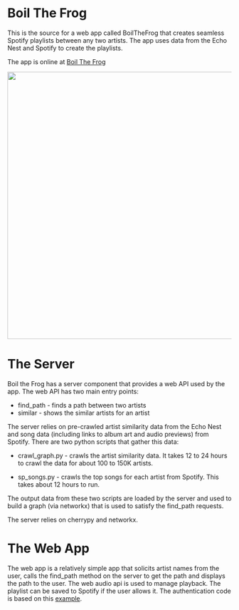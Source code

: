 # Boil The Frog

This is the source for a web app called BoilTheFrog that creates seamless
Spotify playlists between any two artists.  The app uses data from
the Echo Nest and Spotify to create the playlists.

The app is online at [Boil The Frog](http://static.echonest.com/BoilTheFrog)

<img src="http://static.echonest.com/BoilTheFrog/ss.png" width=600>


# The Server

Boil the Frog has a server component that provides a web API used by the app. The web API has two main entry points:

 * find_path - finds a path between two artists
 * similar - shows the similar artists for an artist

 The server relies on pre-crawled artist similarity data from the Echo Nest and song data (including links to album art and audio previews) from Spotify.  There are two python scripts that gather this data:
 
* crawl_graph.py - crawls the artist similarity data. It takes 12 to 24 hours to crawl the data for about 100 to 150K artists.
 
* sp_songs.py - crawls the top songs for each artist from Spotify. This takes about 12 hours to run.

The output data from these two scripts are loaded by the server and used to build a graph (via networkx) that is used to satisfy the find_path requests.

The server relies on cherrypy and networkx.


# The Web App
The web app is a relatively simple app that solicits artist names from the user, calls the find_path method on the server to get the path and displays the path to the user. The web audio api is used to manage playback.  The playlist can be saved to Spotify if the user allows it. The authentication code is based on this [example](https://github.com/possan/playlistcreator-example). 

